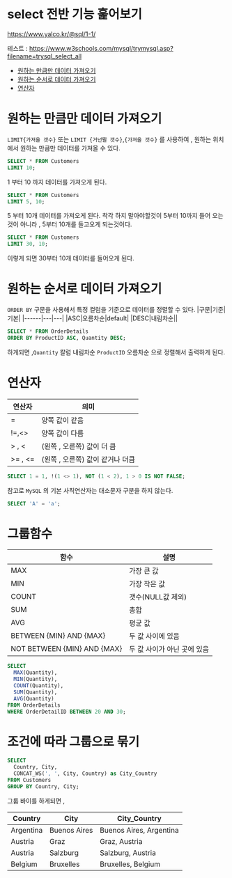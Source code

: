 # select 전반 기능 훑어보기

https://www.yalco.kr/@sql/1-1/

테스트 : https://www.w3schools.com/mysql/trymysql.asp?filename=trysql_select_all

- [원하는 만큼만 데이터 가져오기](#원하는-만큼만-데이터-가져오기)
- [원하는 순서로 데이터 가져오기](#원하는-순서로-데이터-가져오기)
- [연산자](#연산자)

# 원하는 만큼만 데이터 가져오기

`LIMIT{가져올 갯수}` 또는 `LIMIT {거넌뛸 갯수}`,`{가져올 갯수}` 를 사용하여 , 원하는 위치에서 원하는 만큼만 데이터를 가져올 수 있다.

```sql
SELECT * FROM Customers
LIMIT 10;
```

1 부터 10 까지 데이터를 가져오게 된다.

```sql
SELECT * FROM Customers
LIMIT 5, 10;
```

5 부터 10개 데이터를 가져오게 된다. 착각 하지 말아야할것이
5부터 10까지 들어 오는것이 아니라 , 5부터 10개를 들고오게 되는것이다.

```sql
SELECT * FROM Customers
LIMIT 30, 10;
```

이렇게 되면 30부터 10개 데이터를 들어오게 된다.

# 원하는 순서로 데이터 가져오기

`ORDER BY` 구문을 사용해서 특정 컬럼을 기준으로 데이터를 정렬할 수 있다.
|구문|기준|기본|
|------|---|---|
|ASC|오름차순|default|
|DESC|내림차순||

```sql
SELECT * FROM OrderDetails
ORDER BY ProductID ASC, Quantity DESC;
```

하게되면 ,`Quantity` 칼럼 내림차순 `ProductID` 오름차순 으로 정렬해서 출력하게 된다.

# 연산자

| 연산자  | 의미                             |
| ------- | -------------------------------- |
| =       | 양쪽 값이 같음                   |
| !=,<>   | 양쪽 값이 다름                   |
| > , <   | (왼쪽 , 오른쪽) 값이 더 큼       |
| >= , <= | (왼쪽 , 오른쪽) 값이 같거나 더큼 |

```sql
SELECT 1 = 1, !(1 <> 1), NOT (1 < 2), 1 > 0 IS NOT FALSE;
```

참고로 `MySQL` 의 기본 사칙연산자는 대소문자 구분을 하지 않는다.

```sql
SELECT 'A' = 'a';
```

# 그룹함수

| 함수                        | 설명                        |
| --------------------------- | --------------------------- |
| MAX                         | 가장 큰 값                  |
| MIN                         | 가장 작은 값                |
| COUNT                       | 갯수(NULL값 제외)           |
| SUM                         | 총합                        |
| AVG                         | 평균 값                     |
| BETWEEN {MIN} AND {MAX}     | 두 값 사이에 있음           |
| NOT BETWEEN {MIN} AND {MAX} | 두 값 사이가 아닌 곳에 있음 |

```sql
SELECT
  MAX(Quantity),
  MIN(Quantity),
  COUNT(Quantity),
  SUM(Quantity),
  AVG(Quantity)
FROM OrderDetails
WHERE OrderDetailID BETWEEN 20 AND 30;
```

# 조건에 따라 그룹으로 묶기

```sql
SELECT
  Country, City,
  CONCAT_WS(', ', City, Country) as City_Country
FROM Customers
GROUP BY Country, City;
```

그룹 바이를 하게되면 ,

| Country   | City         | City_Country            |
| --------- | ------------ | ----------------------- |
| Argentina | Buenos Aires | Buenos Aires, Argentina |
| Austria   | Graz         | Graz, Austria           |
| Austria   | Salzburg     | Salzburg, Austria       |
| Belgium   | Bruxelles    | Bruxelles, Belgium      |
